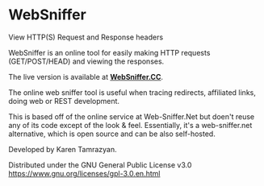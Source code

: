 # WebSniffer
View HTTP(S) Request and Response headers

WebSniffer is an online tool for easily making HTTP requests (GET/POST/HEAD) and viewing the responses.

The live version is available at **[WebSniffer.CC](https://websniffer.cc/)**.

The online web sniffer tool is useful when tracing redirects, affiliated links, doing web or REST development.

This is based off of the online service at Web-Sniffer.Net but doen't reuse any of its code except of the look & feel. Essentially, it's a web-sniffer.net alternative, which is open source and can be also self-hosted.

Developed by Karen Tamrazyan.

Distributed under the GNU General Public License v3.0 https://www.gnu.org/licenses/gpl-3.0.en.html
